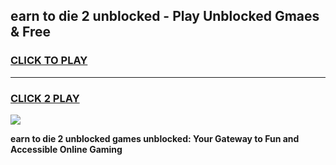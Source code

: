 
## earn to die 2 unblocked - Play Unblocked Gmaes & Free
<h3>
<a href="https://news.freeplayer.one?title=earn_to_die_2_unblocked&ref=16F">CLICK TO PLAY</a></h3>
<hr>

<h3>
<a href="https://news.freeplayer.one?title=earn_to_die_2_unblocked&ref=16F">CLICK 2 PLAY</a>
  
</h3>

<a href="https://news.freeplayer.one?title=earn_to_die_2_unblocked&ref=16F/"><img src="https://clearcache.store/games.png"></a>


**earn to die 2 unblocked games unblocked: Your Gateway to Fun and Accessible Online Gaming**

